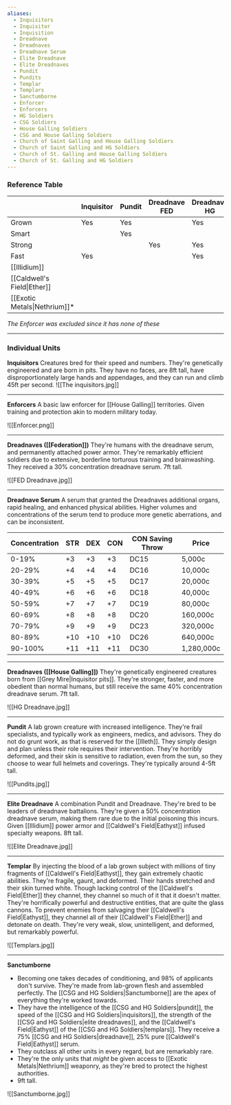 ```yaml
---
aliases:
  - Inquisitors
  - Inquisitor
  - Inquisition
  - Dreadnave
  - Dreadnaves
  - Dreadnave Serum
  - Elite Dreadnave
  - Elite Dreadnaves
  - Pundit
  - Pundits
  - Templar
  - Templars
  - Sanctumborne
  - Enforcer
  - Enforcers
  - HG Soldiers
  - CSG Soldiers
  - House Galling Soldiers
  - CSG and House Galling Soldiers
  - Church of Saint Galling and House Galling Soldiers
  - Church of Saint Galling and HG Soldiers
  - Church of St. Galling and House Galling Soldiers
  - Church of St. Galling and HG Soldiers
---
```

### Reference Table
|                             | Inquisitor | Pundit | Dreadnave <br>FED | Dreadnave<br>HG | Elite<br> | Templar | Sanctumborne |
| --------------------------- | ---------- | ------ | ----------------- | --------------- | --------- | ------- | ------------ |
| Grown                       | Yes        | Yes    |                   | Yes             | Yes       | Yes     | Yes          |
| Smart                       |            | Yes    |                   |                 | Yes       |         | Yes          |
| Strong                      |            |        | Yes               | Yes             | Yes       |         | Yes          |
| Fast                        | Yes        |        |                   | Yes             | Yes       |         | Yes          |
| [[Illidium]]                |            |        |                   |                 | Yes       |         | Yes          |
| [[Caldwell's Field\|Ether]] |            |        |                   |                 |           | Yes     | Yes          |
| [[Exotic Metals\|Nethrium]]*    |            |        |                   |                 |           |         | Yes          |
*The Enforcer was excluded since it has none of these*



---
### Individual Units
**Inquisitors**
	Creatures bred for their speed and numbers. They're genetically engineered and are born in pits. They have no faces, are 8ft tall, have disproportionately large hands and appendages, and they can run and climb 45ft per second.
![[The inquisitors.jpg]]

---
**Enforcers**
	A basic law enforcer for [[House Galling]] territories. Given training and protection akin to modern military today. 

![[Enforcer.png]]

---
**Dreadnaves ([[Federation]])**
	They're humans with the dreadnave serum, and permanently attached power armor. They're remarkably efficient soldiers due to extensive, borderline torturous training and brainwashing. 
	They received a 30% concentration dreadnave serum.
	7ft tall.

![[FED Dreadnave.jpg]]

---
**Dreadnave Serum**
	A serum that granted the Dreadnaves additional organs, rapid healing, and enhanced physical abilities. Higher volumes and concentrations of the serum tend to produce more genetic aberrations, and can be inconsistent. 

| Concentration | STR | DEX | CON | CON Saving Throw | Price      |
| ------------- | --- | --- | --- | ---------------- | ---------- |
| 0-19%         | +3  | +3  | +3  | DC15             | 5,000c     |
| 20-29%        | +4  | +4  | +4  | DC16             | 10,000c    |
| 30-39%        | +5  | +5  | +5  | DC17             | 20,000c    |
| 40-49%        | +6  | +6  | +6  | DC18             | 40,000c    |
| 50-59%        | +7  | +7  | +7  | DC19             | 80,000c    |
| 60-69%        | +8  | +8  | +8  | DC20             | 160,000c   |
| 70-79%        | +9  | +9  | +9  | DC23             | 320,000c   |
| 80-89%        | +10 | +10 | +10 | DC26             | 640,000c   |
| 90-100%       | +11 | +11 | +11 | DC30             | 1,280,000c |



---
**Dreadnaves ([[House Galling]])**
	They're genetically engineered creatures born from [[Grey Mire|Inquisitor pits]]. They're stronger, faster, and more obedient than normal humans, but still receive the same 40% concentration dreadnave serum.
	7ft tall.

![[HG Dreadnave.jpg]]

---
**Pundit**
	A lab grown creature with increased intelligence. They're frail specialists, and typically work as engineers, medics, and advisors. They do not do grunt work, as that is reserved for the [[Illeth]]. They simply design and plan unless their role requires their intervention. 
	They're horribly deformed, and their skin is sensitive to radiation, even from the sun, so they choose to wear full helmets and coverings. 
	They're typically around 4-5ft tall. 

![[Pundits.jpg]]

---
**Elite Dreadnave**
	A combination Pundit and Dreadnave. They're bred to be leaders of dreadnave battalions.
	They're given a 50% concentration dreadnave serum, making them rare due to the initial poisoning this incurs. 
	Given [[Illidium]] power armor and [[Caldwell's Field|Eathyst]] infused specialty weapons. 
	8ft tall. 

![[Elite Dreadnave.jpg]]

---
**Templar**
	By injecting the blood of a lab grown subject with millions of tiny fragments of [[Caldwell's Field|Eathyst]], they gain extremely chaotic abilities. They're fragile, gaunt, and deformed. Their hands stretched and their skin turned white. Though lacking control of the [[Caldwell's Field|Ether]] they channel, they channel so much of it that it doesn't matter. They're horrifically powerful and destructive entities, that are quite the glass cannons.
	To prevent enemies from salvaging their [[Caldwell's Field|Eathyst]], they channel all of their [[Caldwell's Field|Ether]] and detonate on death. 
	They're very weak, slow, unintelligent, and deformed, but remarkably powerful. 

![[Templars.jpg]]

---
**Sanctumborne**
- Becoming one takes decades of conditioning, and 98% of applicants don't survive. They're made from lab-grown flesh and assembled perfectly. The [[CSG and HG Soldiers|Sanctumborne]] are the apex of everything they're worked towards.
- They have the intelligence of the [[CSG and HG Soldiers|pundit]], the speed of the [[CSG and HG Soldiers|inquisitors]], the strength of the [[CSG and HG Soldiers|elite dreadnaves]], and the [[Caldwell's Field|Eathyst]] of the [[CSG and HG Soldiers|templars]]. They receive a 75% [[CSG and HG Soldiers|dreadnave]], 25% pure [[Caldwell's Field|Eathyst]] serum. 
- They outclass all other units in every regard, but are remarkably rare.
- They're the only units that *might* be given access to [[Exotic Metals|Nethrium]] weaponry, as they're bred to protect the highest authorities. 
- 9ft tall. 

![[Sanctumborne.jpg]]